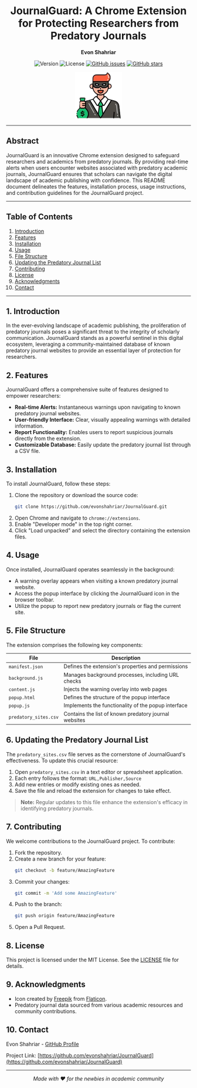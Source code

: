 <div align="center">

# JournalGuard: A Chrome Extension for Protecting Researchers from Predatory Journals

**Evon Shahriar**

![Version](https://img.shields.io/badge/version-1.1-blue.svg)
![License](https://img.shields.io/badge/license-MIT-green.svg)
[![GitHub issues](https://img.shields.io/github/issues/evonshahriar/JournalGuard.svg)](https://github.com/evonshahriar/JournalGuard/issues)
[![GitHub stars](https://img.shields.io/github/stars/evonshahriar/JournalGuard.svg)](https://github.com/evonshahriar/JournalGuard/stargazers)

<img src="icons/icon128.png" alt="JournalGuard Logo" width="128px" height="128px">

</div>

---

## Abstract

JournalGuard is an innovative Chrome extension designed to safeguard researchers and academics from predatory journals. By providing real-time alerts when users encounter websites associated with predatory academic journals, JournalGuard ensures that scholars can navigate the digital landscape of academic publishing with confidence. This README document delineates the features, installation process, usage instructions, and contribution guidelines for the JournalGuard project.

---

## Table of Contents

1. [Introduction](#1-introduction)
2. [Features](#2-features)
3. [Installation](#3-installation)
4. [Usage](#4-usage)
5. [File Structure](#5-file-structure)
6. [Updating the Predatory Journal List](#6-updating-the-predatory-journal-list)
7. [Contributing](#7-contributing)
8. [License](#8-license)
9. [Acknowledgments](#9-acknowledgments)
10. [Contact](#10-contact)

---

## 1. Introduction

In the ever-evolving landscape of academic publishing, the proliferation of predatory journals poses a significant threat to the integrity of scholarly communication. JournalGuard stands as a powerful sentinel in this digital ecosystem, leveraging a community-maintained database of known predatory journal websites to provide an essential layer of protection for researchers.

## 2. Features

JournalGuard offers a comprehensive suite of features designed to empower researchers:

- **Real-time Alerts:** Instantaneous warnings upon navigating to known predatory journal websites.
- **User-friendly Interface:** Clear, visually appealing warnings with detailed information.
- **Report Functionality:** Enables users to report suspicious journals directly from the extension.
- **Customizable Database:** Easily update the predatory journal list through a CSV file.

## 3. Installation

To install JournalGuard, follow these steps:

1. Clone the repository or download the source code:
   ```bash
   git clone https://github.com/evonshahriar/JournalGuard.git
   ```
2. Open Chrome and navigate to `chrome://extensions`.
3. Enable "Developer mode" in the top right corner.
4. Click "Load unpacked" and select the directory containing the extension files.

## 4. Usage

Once installed, JournalGuard operates seamlessly in the background:

- A warning overlay appears when visiting a known predatory journal website.
- Access the popup interface by clicking the JournalGuard icon in the browser toolbar.
- Utilize the popup to report new predatory journals or flag the current site.

## 5. File Structure

The extension comprises the following key components:

| File | Description |
|------|-------------|
| `manifest.json` | Defines the extension's properties and permissions |
| `background.js` | Manages background processes, including URL checks |
| `content.js` | Injects the warning overlay into web pages |
| `popup.html` | Defines the structure of the popup interface |
| `popup.js` | Implements the functionality of the popup interface |
| `predatory_sites.csv` | Contains the list of known predatory journal websites |

## 6. Updating the Predatory Journal List

The `predatory_sites.csv` file serves as the cornerstone of JournalGuard's effectiveness. To update this crucial resource:

1. Open `predatory_sites.csv` in a text editor or spreadsheet application.
2. Each entry follows the format: `URL,Publisher,Source`
3. Add new entries or modify existing ones as needed.
4. Save the file and reload the extension for changes to take effect.

> **Note:** Regular updates to this file enhance the extension's efficacy in identifying predatory journals.

## 7. Contributing

We welcome contributions to the JournalGuard project. To contribute:

1. Fork the repository.
2. Create a new branch for your feature:
   ```bash
   git checkout -b feature/AmazingFeature
   ```
3. Commit your changes:
   ```bash
   git commit -m 'Add some AmazingFeature'
   ```
4. Push to the branch:
   ```bash
   git push origin feature/AmazingFeature
   ```
5. Open a Pull Request.

## 8. License

This project is licensed under the MIT License. See the [LICENSE](LICENSE) file for details.

## 9. Acknowledgments

- Icon created by [Freepik](https://www.freepik.com) from [Flaticon](https://www.flaticon.com/).
- Predatory journal data sourced from various academic resources and community contributions.

## 10. Contact

Evon Shahriar - [GitHub Profile](https://github.com/evonshahriar)

Project Link: [https://github.com/evonshahriar/JournalGuard](https://github.com/evonshahriar/JournalGuard)

---

<div align="center">

*Made with ❤️ for the newbies in academic community*

</div>

